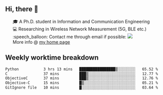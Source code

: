 <h2 > Hi, there 👋 </h3>

<div >
 <ul>
 🎓 A Ph.D. student in Information and Communication Engineering <br>
 💻 Researching in Wireless Network Measurement (5G, BLE etc.)<br>
 :speech_balloon: Contact me through email if possible: <a href="mailto:ethanjia@sjtu.edu.cn"><img src="https://img.shields.io/badge/-ethanjia@sjtu.edu.cn-c14438?style=plastic&logo=Gmail&logoColor=white&link=mailto:mailto:ethanjia@sjtu.edu.cn"></a> <br>
  More info @ <a href="https://haifengjia.github.io">my home page</a>
 </ul>
</div>

<h2 >
Weekly worktime breakdown
</h1>


<!--START_SECTION:waka-->

```txt
Python           3 hrs 13 mins   ████████████████▒░░░░░░░░   65.52 %
C                37 mins         ███▒░░░░░░░░░░░░░░░░░░░░░   12.77 %
ObjectiveC       37 mins         ███▒░░░░░░░░░░░░░░░░░░░░░   12.76 %
Objective-C      15 mins         █▒░░░░░░░░░░░░░░░░░░░░░░░   05.21 %
GitIgnore file   10 mins         █░░░░░░░░░░░░░░░░░░░░░░░░   03.64 %
```

<!--END_SECTION:waka-->


